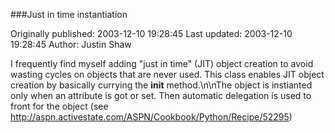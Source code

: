 ###Just in time instantiation

Originally published: 2003-12-10 19:28:45
Last updated: 2003-12-10 19:28:45
Author: Justin Shaw

I frequently find myself adding "just in time" (JIT) object creation to avoid wasting cycles on objects that are never used.  This class enables JIT object creation by basically currying the __init__ method.\n\nThe object is instianted only when an attribute is got or set.  Then automatic delegation is used to front for the object (see http://aspn.activestate.com/ASPN/Cookbook/Python/Recipe/52295)